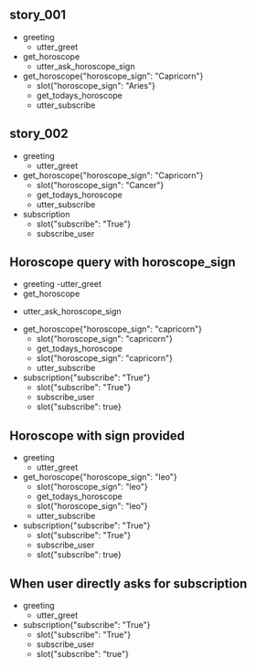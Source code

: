 ## story_001
* greeting
    - utter_greet
* get_horoscope
    - utter_ask_horoscope_sign
* get_horoscope{"horoscope_sign": "Capricorn"}
    - slot{"horoscope_sign": "Aries"}
    - get_todays_horoscope
    - utter_subscribe
## story_002
* greeting
    - utter_greet
* get_horoscope{"horoscope_sign": "Capricorn"}
    - slot{"horoscope_sign": "Cancer"}
    - get_todays_horoscope
    - utter_subscribe
* subscription
    - slot{"subscribe": "True"}
    - subscribe_user
## Horoscope query with horoscope_sign
* greeting
    -utter_greet
* get_horoscope
 - utter_ask_horoscope_sign
* get_horoscope{"horoscope_sign": "capricorn"}
    - slot{"horoscope_sign": "capricorn"}
    - get_todays_horoscope
    - slot{"horoscope_sign": "capricorn"}
    - utter_subscribe
* subscription{"subscribe": "True"}
    - slot{"subscribe": "True"}
    - subscribe_user
    - slot{"subscribe": true}
## Horoscope with sign provided
* greeting
    - utter_greet
* get_horoscope{"horoscope_sign": "leo"}
    - slot{"horoscope_sign": "leo"}
    - get_todays_horoscope
    - slot{"horoscope_sign": "leo"}
    - utter_subscribe
* subscription{"subscribe": "True"}
    - slot{"subscribe": "True"}
    - subscribe_user
    - slot{"subscribe": true}
## When user directly asks for subscription
* greeting
    - utter_greet
* subscription{"subscribe": "True"}
    - slot{"subscribe": "True"}
    - subscribe_user
    - slot{"subscribe": "true"}